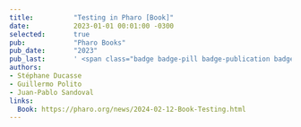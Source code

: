 ```yaml
---
title:          "Testing in Pharo [Book]"
date:           2023-01-01 00:01:00 -0300
selected:       true
pub:            "Pharo Books"
pub_date:       "2023"
pub_last:       ' <span class="badge badge-pill badge-publication badge-success">Book</span>'
authors:
- Stéphane Ducasse
- Guillermo Polito
- Juan-Pablo Sandoval
links:
  Book: https://pharo.org/news/2024-02-12-Book-Testing.html
---
```

